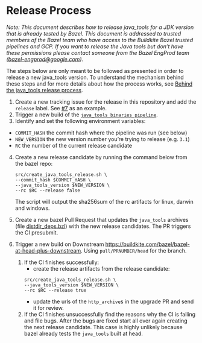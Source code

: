 # Release Process

*Note: This document describes how to release java_tools for a JDK version that
is already tested by Bazel. This document is addressed to trusted members of
the Bazel team who have access to the Buildkite Bazel trusted pipelines and GCP.
If you want to release the Java tools but don’t have these permissions please
contact someone from the Bazel EngProd team (bazel-engprod@google.com).*

The steps below are only meant to be followed as presented in order to release
a new java_tools version. To understand the mechanism behind these steps and for
more details about how the process works, see
[Behind the java_tools release process](behind-the-release.md).

1. Create a new tracking issue for the release in this repository and add the
`release` label. See [#7](https://github.com/bazelbuild/java_tools/issues/7) as
an example.
2. Trigger a new build of the [`java_tools binaries pipeline`](https://buildkite.com/bazel-trusted/java-tools-binaries-java).
3. Identify and set the following environment variables:

  * `COMMIT_HASH` the commit hash where the pipeline was run (see below)
  * `NEW_VERSION` the new version number you’re trying to release (e.g. `3.1`)
  * `RC` the number of the current release candidate

4. Create a new release candidate by running the command below from the bazel repo:

    ```
    src/create_java_tools_release.sh \
    --commit_hash $COMMIT_HASH \
    --java_tools_version $NEW_VERSION \
    --rc $RC --release false
    ```

    The script will output the sha256sum of the rc artifacts for linux, darwin
    and windows.

5. Create a new bazel Pull Request that updates the `java_tools` archives (file 
[distdir_deps.bzl](https://github.com/bazelbuild/bazel/blob/master/distdir_deps.bzl))
with the new release candidates.
The PR triggers the CI presubmit.


6. Trigger a new build on Downstream https://buildkite.com/bazel/bazel-at-head-plus-downstream.
   Using `pull/PRNUMBER/head` for the branch.

    1. If the CI finishes successfully:
        - create the release artifacts from the
        release candidate:
        ```
        src/create_java_tools_release.sh \
        --java_tools_version $NEW_VERSION \
        --rc $RC --release true
        ```
        - update the urls of the `http_archive`s in the upgrade PR and send it for
        review.
    2. If the CI finishes unsuccessfully find the reasons why the CI is failing
    and file bugs. After the bugs are fixed start all over again creating the
    next release candidate. This case is highly unlikely because bazel already
    tests the `java_tools` built at head.
